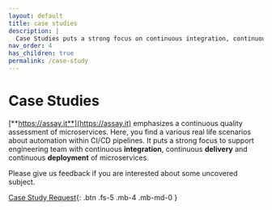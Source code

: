 ```yaml
---
layout: default
title: case studies
description: |
  Case Studies puts a strong focus on continuous integration, continuous delivery and continuous deployment of microservices.
nav_order: 4
has_children: true
permalink: /case-study
---
```


# Case Studies

[**https://assay.it**](https://assay.it) emphasizes a continuous quality assessment of microservices. Here, you find a various real life scenarios about automation within CI/CD pipelines. It puts a strong focus to support engineering team with continuous **integration**, continuous **delivery** and continuous **deployment** of microservices.

Please give us feedback if you are interested about some uncovered subject.

[Case Study Request](https://github.com/assay-it/assay-it.github.io/issues/new){: .btn .fs-5 .mb-4 .mb-md-0 }
